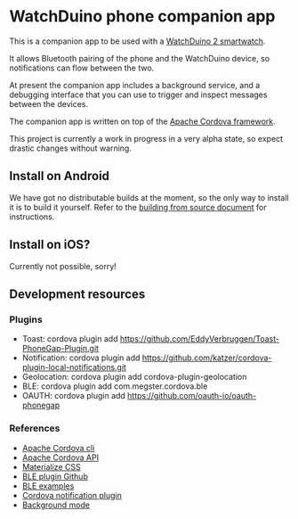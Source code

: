 # WatchDuino phone companion app

This is a companion app to be used with a
[WatchDuino 2 smartwatch](https://github.com/coconauts/watchduino2).

It allows Bluetooth pairing of the phone and the WatchDuino device,
so notifications can flow between the two.

At present the companion app includes a background service, and a
debugging interface that you can use to trigger and inspect messages
between the devices.

The companion app is written on top of the
[Apache Cordova framework](https://cordova.apache.org/).

This project is currently a work in progress in a very alpha state, so expect drastic changes without warning.

## Install on Android

We have got no distributable builds at the moment, so the only way to
install it is to build it yourself. Refer to the
[building from source document](docs/build.md) for instructions.

## Install on iOS?

Currently not possible, sorry!

## Development resources

### Plugins

* Toast: cordova plugin add https://github.com/EddyVerbruggen/Toast-PhoneGap-Plugin.git
* Notification: cordova plugin add https://github.com/katzer/cordova-plugin-local-notifications.git
* Geolocation: cordova plugin add cordova-plugin-geolocation
* BLE: cordova plugin add com.megster.cordova.ble
* OAUTH: cordova plugin add https://github.com/oauth-io/oauth-phonegap

### References

* [Apache Cordova cli](https://cordova.apache.org/docs/en/5.1.1/guide_cli_index.md.html#The%20Command-Line%20Interface)
* [Apache Cordova API](https://cordova.apache.org/docs/en/5.1.1/cordova_plugins_pluginapis.md.html#Plugin%20APIs)
* [Materialize CSS](http://materializecss.com/)
* [BLE plugin Github](https://github.com/don/cordova-plugin-ble-central)
* [BLE examples](https://github.com/don/cordova-plugin-ble-central/tree/master/examples)
* [Cordova notification plugin](https://github.com/katzer/cordova-plugin-local-notifications)
* [Background mode](https://github.com/katzer/cordova-plugin-background-mode)
